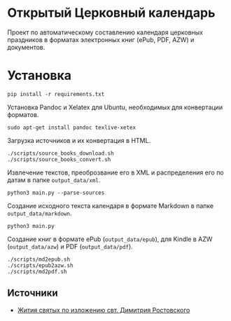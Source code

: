 # Открытый Церковный календарь

Проект по автоматическому составлению календаря церковных праздников 
в форматах электронных книг (ePub, PDF, AZW) и документов.

# Установка
```shell
pip install -r requirements.txt
```
Установка Pandoc и Xelatex для Ubuntu, необходимых для конвертации форматов.
```shell
sudo apt-get install pandoc texlive-xetex
```
Загрузка источников и их конвертация в HTML.
```shell
./scripts/source_books_download.sh
./scripts/source_books_convert.sh
```
Извлечение текстов, преоброзвание его в XML 
и распределения его по датам в папке `output_data/xml`.
```shell
python3 main.py --parse-sources
```
Создание исходного текста календаря в формате Markdown в папке `output_data/markdown`.
```shell
python3 main.py
```
Создание книг в формате ePub (`output_data/epub`), 
для Kindle в AZW (`output_data/azw`) и PDF (`output_data/pdf`).
```shell
./scripts/md2epub.sh
./scripts/epub2azw.sh
./scripts/md2pdf.sh
```


## Источники

* [Жития святых по изложению свт. Димитрия Ростовского](https://ru.wikisource.org/wiki/%D0%96%D0%B8%D1%82%D0%B8%D1%8F_%D1%81%D0%B2%D1%8F%D1%82%D1%8B%D1%85_%D0%BF%D0%BE_%D0%B8%D0%B7%D0%BB%D0%BE%D0%B6%D0%B5%D0%BD%D0%B8%D1%8E_%D1%81%D0%B2%D1%82._%D0%94%D0%B8%D0%BC%D0%B8%D1%82%D1%80%D0%B8%D1%8F_%D0%A0%D0%BE%D1%81%D1%82%D0%BE%D0%B2%D1%81%D0%BA%D0%BE%D0%B3%D0%BE)